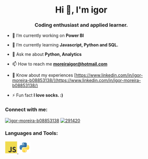 <h1 align="center">Hi 👋, I'm igor</h1>
<h3 align="center">Coding enthusiast and applied learner.</h3>

- 🔭 I’m currently working on **Power BI**

- 🌱 I’m currently learning **Javascript, Python and SQL.**

- 💬 Ask me about **Python, Analytics**

- 📫 How to reach me **moreiraigor@hotmail.com**

- 📄 Know about my experiences [https://www.linkedin.com/in/igor-moreira-b08853138/](https://www.linkedin.com/in/igor-moreira-b08853138/)

- ⚡ Fun fact **I love socks. :)**

<h3 align="left">Connect with me:</h3>
<p align="left">
<a href="https://linkedin.com/in/igor-moreira-b08853138" target="blank"><img align="center" src="https://raw.githubusercontent.com/rahuldkjain/github-profile-readme-generator/master/src/images/icons/Social/linked-in-alt.svg" alt="igor-moreira-b08853138" height="30" width="40" /></a>
<a href="https://stackoverflow.com/users/291420" target="blank"><img align="center" src="https://raw.githubusercontent.com/rahuldkjain/github-profile-readme-generator/master/src/images/icons/Social/stack-overflow.svg" alt="291420" height="30" width="40" /></a>
</p>

<h3 align="left">Languages and Tools:</h3>
<p align="left"> <a href="https://developer.mozilla.org/en-US/docs/Web/JavaScript" target="_blank" rel="noreferrer"> <img src="https://raw.githubusercontent.com/devicons/devicon/master/icons/javascript/javascript-original.svg" alt="javascript" width="40" height="40"/> </a> <a href="https://www.python.org" target="_blank" rel="noreferrer"> <img src="https://raw.githubusercontent.com/devicons/devicon/master/icons/python/python-original.svg" alt="python" width="40" height="40"/> </a> </p>


<!---
igorm1618/igorm1618 is a ✨ special ✨ repository because its `README.md` (this file) appears on your GitHub profile.
You can click the Preview link to take a look at your changes.
--->
